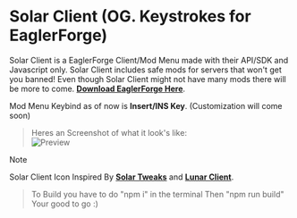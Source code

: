 # Solar Client (OG. Keystrokes for EaglerForge)

Solar Client is a EaglerForge Client/Mod Menu made with their API/SDK and Javascript only. Solar Client includes safe mods for servers that won't get you banned! Even though Solar Client might not have many mods there will be more to come. [**Download EaglerForge Here**](https://github.com/eaglerforge/EaglerForge-builds/releases).

Mod Menu Keybind as of now is **Insert/INS Key**. (Customization will come soon)

> Heres an Screenshot of what it look's like:<br> ![Preview](https://raw.githubusercontent.com/Hypverr/Solar-Client/main/images/preview.png)

> [!NOTE]
> Solar Client Icon Inspired By [**Solar Tweaks**](https://github.com/Solar-Tweaks) and [**Lunar Client**](https://www.lunarclient.com/).

> To Build you have to do "npm i" in the terminal 
> Then "npm run build"
> Your good to go :)